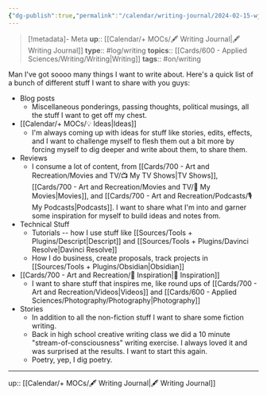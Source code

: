 ```yaml
---
{"dg-publish":true,"permalink":"/calendar/writing-journal/2024-02-15-wj-things-i-want-to-write-about/","title":"Things I Want to Write About"}
---
```


> [!metadata]- Meta
> **up**:: [[Calendar/+ MOCs/🖋 Writing Journal\|🖋 Writing Journal]]
> **type**:: #log/writing 
> **topics**:: [[Cards/600 - Applied Sciences/Writing/Writing\|Writing]]
> **tags**:: #on/writing

Man I've got soooo many things I want to write about. Here's a quick list of a bunch of different stuff I want to share with you guys:

- Blog posts 
	- Miscellaneous ponderings, passing thoughts, political musings, all the stuff I want to get off my chest.
- [[Calendar/+ MOCs/💡 Ideas\|Ideas]]
	- I'm always coming up with ideas for stuff like stories, edits, effects, and I want to challenge myself to flesh them out a bit more by forcing myself to dig deeper and write about them, to share them.
- Reviews
	- I consume a lot of content, from [[Cards/700 - Art and Recreation/Movies and TV/📺 My TV Shows\|TV Shows]], [[Cards/700 - Art and Recreation/Movies and TV/🍿 My Movies\|Movies]], and [[Cards/700 - Art and Recreation/Podcasts/🎙 My Podcasts\|Podcasts]]. I want to share what I'm into and garner some inspiration for myself to build ideas and notes from. 
- Technical Stuff
	- Tutorials -- how I use stuff like [[Sources/Tools + Plugins/Descript\|Descript]] and [[Sources/Tools + Plugins/Davinci Resolve\|Davinci Resolve]]
	- How I do business, create proposals, track projects in [[Sources/Tools + Plugins/Obsidian\|Obsidian]]
- [[Cards/700 - Art and Recreation/🎨 Inspiration\|🎨 Inspiration]]
	- I want to share stuff that inspires me, like round ups of [[Cards/700 - Art and Recreation/Videos\|Videos]] and [[Cards/600 - Applied Sciences/Photography/Photography\|Photography]]
- Stories
	- In addition to all the non-fiction stuff I want to share some fiction writing.
	- Back in high school creative writing class we did a 10 minute "stream-of-consciousness" writing exercise. I always loved it and was surprised at the results. I want to start this again. 
	- Poetry, yep, I dig poetry.


---
up:: [[Calendar/+ MOCs/🖋 Writing Journal\|🖋 Writing Journal]]